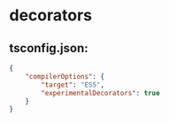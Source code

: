 # decorators

## tsconfig.json:
```json
{
    "compilerOptions": {
        "target": "ES5",
        "experimentalDecorators": true
    }
}
```
